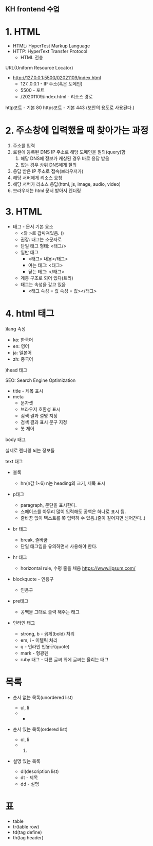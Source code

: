 ## KH frontend 수업

# 1.  HTML

- HTML: HyperTest Markup Language
- HTTP: HyperText Transfer Protocol
    - HTML 전송

URL(Uniform Resource Locator)
- http://127.0.0.1:5500/02021109/index.html
  - 127..0.0.1 - IP 주소(혹은 도메인)
  - 5500 - 포트
  - /20201109/index.html - 리소스 경로

http포트 - 기본 80
https포트 - 기본 443 (보안의 용도로 사용된다.)


# 2. 주소창에 입력했을 때 찾아가는 과정

1. 주소를 입력
2. 로컬에 등록된 DNS IP 주소로 해당 도메인을 질의(query)함
   1. 해당 DNS에 정보가 캐싱된 경우 바로 응답 받음
   2. 없는 경우 상위 DNS에게 질의
3. 응답 받은 IP 주소로 접속(브라우저가)
4. 해당 서버에게 리소스 요청
5. 해당 서버가 리소스 응답(html, js, image, audio, video)
6. 브라우저는 html 문서 받아서 렌더링

# 3. HTML

- 태그 - 문서 기본 요소
  - <와 >로 갑싸져있음. (<html>)
  - 권장: 태그는 소문자로
  - 단일 태그 형태: <태그/>
  - 일반 태그
    - <태그> 내용</태그>
    - 여는 태그: <태그>
    - 닫는 태그: </태그>
  - 계층 구조로 되어 있다(트리)
  - 태그는 속성을 갖고 있음
    - <태그 속성 = 값   속성 = 값></태그>

# 4. html 태그

)lang 속성

- ko: 한국어
- en: 영어
- ja: 일본어
- zh: 중국어


)head 태그

SEO: Search Engine Optimization
- title - 제목 표시
- meta
  - 문자셋
  - 브라우저 호환성 표시
  - 검색 결과 설명 지정
  - 검색 결과 표시 문구 지정
  - 봇 제어


body 태그

실제로 렌더링 되는 정보들


text 태그

- 블록
  - hn(n값 1~6) n는 heading의 크기, 제목 표시 

- p태그
  - paragraph, 문단을 표시한다.
  - 스페이스를 아무리 많이 입력해도 공백은 하나로 표시 됨.
  - 줄바꿈 없이 텍스트를 쭉 입력하 수 있음.(줄이 길어지면 넘어간다..)

- br 태그
  - break, 줄바꿈
  - 단일 태그임을 유의하면서 사용해야 한다.

- hr 태그
  - horizontal rule, 수평 줄을 채움  https://www.lipsum.com/

- blockquote - 인용구
  - 인용구


- pre태그
  - 공백을 그대로 출력 해주는 태그


- 인라인 태그
  - strong, b - 굵게(bold) 처리
  - em, i - 이텔릭 처리
  - q - 인라인 인용구(quote)
  - mark - 형광펜
  - ruby 태그 - 다른 글씨 위에 글씨는 올리는 태그


# 목록

- 순서 없는 목록(unordered list)
  - ul, li
  - <ul><li> </li></ul>


- 순서 있는 목록(ordered list)
  - ol, li
  - <ol><li></li></ol>

- 설명 있는 목록
  - dl(description list)
  - dt - 제목
  - dd - 설명


# 표

- table
- tr(table row)
- td(tag define) 
- th(tag header)